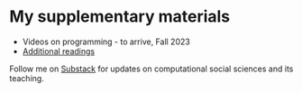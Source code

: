 # My supplementary materials

* Videos on programming - to arrive, Fall 2023
* [Additional readings](readings/)

Follow me on [Substack](https://codingsocialscience.substack.com/) for updates on computational social sciences and its teaching.